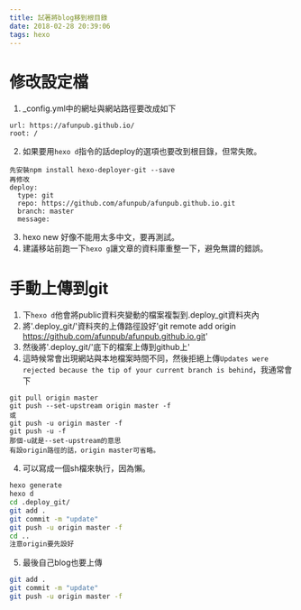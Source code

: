 ```yaml
---
title: 試著將blog移到根目錄
date: 2018-02-28 20:39:06
tags: hexo
---
```

# 修改設定檔
1. _config.yml中的網址與網站路徑要改成如下
```
url: https://afunpub.github.io/
root: /
```
2. 如果要用`hexo d`指令的話deploy的選項也要改到根目錄，但常失敗。
```
先安裝npm install hexo-deployer-git --save
再修改
deploy:
  type: git
  repo: https://github.com/afunpub/afunpub.github.io.git
  branch: master
  message:
```
3. hexo new 好像不能用太多中文，要再測試。
4. 建議移站前跑一下`hexo g`讓文章的資料庫重整一下，避免無謂的錯誤。

# 手動上傳到git
1. 下`hexo d`他會將public資料夾變動的檔案複製到.deploy_git資料夾內
1. 將'.deploy_git/'資料夾的上傳路徑設好'git remote add origin https://github.com/afunpub/afunpub.github.io.git'
2. 然後將'.deploy_git/'底下的檔案上傳到github上'
3. 這時候常會出現網站與本地檔案時間不同，然後拒絕上傳`Updates were rejected because the tip of your current branch is behind`，我通常會下
```
git pull origin master
git push --set-upstream origin master -f
或
git push -u origin master -f
git push -u -f
那個-u就是--set-upstream的意思
有設origin路徑的話，origin master可省略。
```
4. 可以寫成一個sh檔來執行，因為懶。
```deploy.sh
hexo generate
hexo d
cd .deploy_git/
git add .
git commit -m "update"
git push -u origin master -f
cd ..
注意origin要先設好
```
5. 最後自己blog也要上傳
```deploy2.sh
git add .
git commit -m "update"
git push -u origin master -f
```
